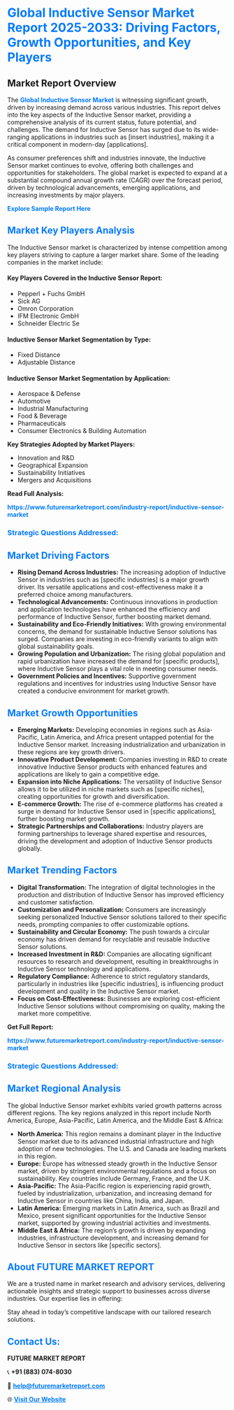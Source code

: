 <h1 style="color: #007BFF;">Global Inductive Sensor Market Report 2025-2033: Driving Factors, Growth Opportunities, and Key Players</h1>

<section id="overview">
<h2>Market Report Overview</h2>
<p>The <a href="https://www.futuremarketreport.com/industry-report/inductive-sensor-market" style="color: #007BFF; text-decoration: none;"><strong>Global Inductive Sensor Market</strong></a> is witnessing significant growth, driven by increasing demand across various industries. This report delves into the key aspects of the Inductive Sensor market, providing a comprehensive analysis of its current status, future potential, and challenges. The demand for Inductive Sensor has surged due to its wide-ranging applications in industries such as [insert industries], making it a critical component in modern-day [applications].</p>
<p>As consumer preferences shift and industries innovate, the Inductive Sensor market continues to evolve, offering both challenges and opportunities for stakeholders. The global market is expected to expand at a substantial compound annual growth rate (CAGR) over the forecast period, driven by technological advancements, emerging applications, and increasing investments by major players.</p>
</section>

<section id="overview">
<p><a href="https://www.futuremarketreport.com/request-sample/reportId=47274" style="color: #007BFF; text-decoration: none;"><strong>Explore Sample Report Here</strong></a></p>
</section>

<section id="key-players">
<h2 style="color: #007BFF;">Market Key Players Analysis</h2>
<p>The Inductive Sensor market is characterized by intense competition among key players striving to capture a larger market share. Some of the leading companies in the market include:</p>
<h4>Key Players Covered in the Inductive Sensor Report:</h4>
<ul><li>Pepperl + Fuchs GmbH</li><li>Sick AG</li><li>Omron Corporation</li><li>IFM Electronic GmbH</li><li>Schneider Electric Se</li></ul>
<h4>Inductive Sensor Market Segmentation by Type:</h4>
<ul><li>Fixed Distance</li><li>Adjustable Distance</li></ul>

<h4>Inductive Sensor Market Segmentation by Application:</h4>
<ul><li>Aerospace &amp; Defense</li><li>Automotive</li><li>Industrial Manufacturing</li><li>Food &amp; Beverage</li><li>Pharmaceuticals</li><li>Consumer Electronics &amp; Building Automation</li></ul>
<p><strong>Key Strategies Adopted by Market Players:</strong></p>
<ul>
<li>Innovation and R&D</li>
<li>Geographical Expansion</li>
<li>Sustainability Initiatives</li>
<li>Mergers and Acquisitions</li>
</ul>
</section>

<section>
<p><strong>Read Full Analysis: </strong></p><a href="https://www.futuremarketreport.com/industry-report/inductive-sensor-market" style="color: #007BFF; text-decoration: none;"><strong>https://www.futuremarketreport.com/industry-report/inductive-sensor-market</strong></a>
<h3 style="color: #007BFF;">Strategic Questions Addressed:</h3>
</section>

<section id="driving-factors">
<h2 style="color: #007BFF;">Market Driving Factors</h2>
<ul>
<li><strong>Rising Demand Across Industries:</strong> The increasing adoption of Inductive Sensor in industries such as [specific industries] is a major growth driver. Its versatile applications and cost-effectiveness make it a preferred choice among manufacturers.</li>
<li><strong>Technological Advancements:</strong> Continuous innovations in production and application technologies have enhanced the efficiency and performance of Inductive Sensor, further boosting market demand.</li>
<li><strong>Sustainability and Eco-Friendly Initiatives:</strong> With growing environmental concerns, the demand for sustainable Inductive Sensor solutions has surged. Companies are investing in eco-friendly variants to align with global sustainability goals.</li>
<li><strong>Growing Population and Urbanization:</strong> The rising global population and rapid urbanization have increased the demand for [specific products], where Inductive Sensor plays a vital role in meeting consumer needs.</li>
<li><strong>Government Policies and Incentives:</strong> Supportive government regulations and incentives for industries using Inductive Sensor have created a conducive environment for market growth.</li>
</ul>
</section>

<section id="growth-opportunities">
<h2 style="color: #007BFF;">Market Growth Opportunities</h2>
<ul>
<li><strong>Emerging Markets:</strong> Developing economies in regions such as Asia-Pacific, Latin America, and Africa present untapped potential for the Inductive Sensor market. Increasing industrialization and urbanization in these regions are key growth drivers.</li>
<li><strong>Innovative Product Development:</strong> Companies investing in R&D to create innovative Inductive Sensor products with enhanced features and applications are likely to gain a competitive edge.</li>
<li><strong>Expansion into Niche Applications:</strong> The versatility of Inductive Sensor allows it to be utilized in niche markets such as [specific niches], creating opportunities for growth and diversification.</li>
<li><strong>E-commerce Growth:</strong> The rise of e-commerce platforms has created a surge in demand for Inductive Sensor used in [specific applications], further boosting market growth.</li>
<li><strong>Strategic Partnerships and Collaborations:</strong> Industry players are forming partnerships to leverage shared expertise and resources, driving the development and adoption of Inductive Sensor products globally.</li>
</ul>
</section>

<section id="trending-factors">
<h2 style="color: #007BFF;">Market Trending Factors</h2>
<ul>
<li><strong>Digital Transformation:</strong> The integration of digital technologies in the production and distribution of Inductive Sensor has improved efficiency and customer satisfaction.</li>
<li><strong>Customization and Personalization:</strong> Consumers are increasingly seeking personalized Inductive Sensor solutions tailored to their specific needs, prompting companies to offer customizable options.</li>
<li><strong>Sustainability and Circular Economy:</strong> The push towards a circular economy has driven demand for recyclable and reusable Inductive Sensor solutions.</li>
<li><strong>Increased Investment in R&D:</strong> Companies are allocating significant resources to research and development, resulting in breakthroughs in Inductive Sensor technology and applications.</li>
<li><strong>Regulatory Compliance:</strong> Adherence to strict regulatory standards, particularly in industries like [specific industries], is influencing product development and quality in the Inductive Sensor market.</li>
<li><strong>Focus on Cost-Effectiveness:</strong> Businesses are exploring cost-efficient Inductive Sensor solutions without compromising on quality, making the market more competitive.</li>
</ul>
</section>

<section>
<p><strong>Get Full Report: </strong></p><a href="https://www.futuremarketreport.com/industry-report/inductive-sensor-market" style="color: #007BFF; text-decoration: none;"><strong>https://www.futuremarketreport.com/industry-report/inductive-sensor-market</strong></a>
<h3 style="color: #007BFF;">Strategic Questions Addressed:</h3>
</section>


<section id="regional-analysis">
<h2 style="color: #007BFF;">Market Regional Analysis</h2>
<p>The global Inductive Sensor market exhibits varied growth patterns across different regions. The key regions analyzed in this report include North America, Europe, Asia-Pacific, Latin America, and the Middle East & Africa:</p>
<ul>
<li><strong>North America:</strong> This region remains a dominant player in the Inductive Sensor market due to its advanced industrial infrastructure and high adoption of new technologies. The U.S. and Canada are leading markets in this region.</li>
<li><strong>Europe:</strong> Europe has witnessed steady growth in the Inductive Sensor market, driven by stringent environmental regulations and a focus on sustainability. Key countries include Germany, France, and the U.K.</li>
<li><strong>Asia-Pacific:</strong> The Asia-Pacific region is experiencing rapid growth, fueled by industrialization, urbanization, and increasing demand for Inductive Sensor in countries like China, India, and Japan.</li>
<li><strong>Latin America:</strong> Emerging markets in Latin America, such as Brazil and Mexico, present significant opportunities for the Inductive Sensor market, supported by growing industrial activities and investments.</li>
<li><strong>Middle East & Africa:</strong> The region’s growth is driven by expanding industries, infrastructure development, and increasing demand for Inductive Sensor in sectors like [specific sectors].</li>
</ul>
</section>

<footer>
<h2 style="color: #007BFF;">About FUTURE MARKET REPORT</h2>
<p>We are a trusted name in market research and advisory services, delivering actionable insights and strategic support to businesses across diverse industries. Our expertise lies in offering:</p>

<p>Stay ahead in today’s competitive landscape with our tailored research solutions.</p>

<h2 style="color: #007BFF;">Contact Us:</h2>
<p><strong>FUTURE MARKET REPORT</strong></p>
<p>📞 <strong>+91 (883) 074-8030</strong></p>
<p>📧 <strong><a href="mailto:help@futuremarketreport.com" style="color: #007BFF;">help@futuremarketreport.com</a></strong></p>
<p>🌐 <strong><a href="https://www.futuremarketreport.com/" style="color: #007BFF;">Visit Our Website</a></strong></p>
</footer>